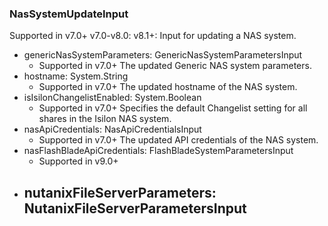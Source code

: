### NasSystemUpdateInput
Supported in v7.0+
  v7.0-v8.0: 
  v8.1+: Input for updating a NAS system.

- genericNasSystemParameters: GenericNasSystemParametersInput
  - Supported in v7.0+
      The updated Generic NAS system parameters.
- hostname: System.String
  - Supported in v7.0+
      The updated hostname of the NAS system.
- isIsilonChangelistEnabled: System.Boolean
  - Supported in v7.0+
      Specifies the default Changelist setting for all shares in the Isilon NAS system.
- nasApiCredentials: NasApiCredentialsInput
  - Supported in v7.0+
      The updated API credentials of the NAS system.
- nasFlashBladeApiCredentials: FlashBladeSystemParametersInput
  - Supported in v9.0+
- nutanixFileServerParameters: NutanixFileServerParametersInput
  - 
